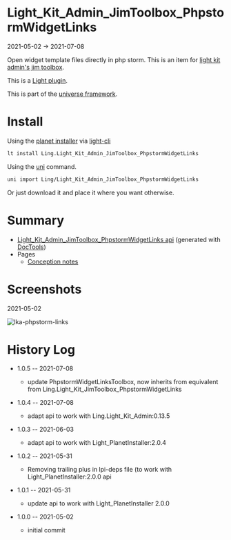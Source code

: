 Light_Kit_Admin_JimToolbox_PhpstormWidgetLinks
===========
2021-05-02 -> 2021-07-08


Open widget template files directly in php storm.
This is an item for [light kit admin's jim toolbox](https://github.com/lingtalfi/Light_Kit_Admin/blob/master/doc/pages/lka-jim-toolbox.md).


This is a [Light plugin](https://github.com/lingtalfi/Light/blob/master/doc/pages/plugin.md).

This is part of the [universe framework](https://github.com/karayabin/universe-snapshot).


Install
==========

Using the [planet installer](https://github.com/lingtalfi/Light_PlanetInstaller) via [light-cli](https://github.com/lingtalfi/Light_Cli)
```bash
lt install Ling.Light_Kit_Admin_JimToolbox_PhpstormWidgetLinks
```

Using the [uni](https://github.com/lingtalfi/universe-naive-importer) command.
```bash
uni import Ling/Light_Kit_Admin_JimToolbox_PhpstormWidgetLinks
```

Or just download it and place it where you want otherwise.






Summary
===========
- [Light_Kit_Admin_JimToolbox_PhpstormWidgetLinks api](https://github.com/lingtalfi/Light_Kit_Admin_JimToolbox_PhpstormWidgetLinks/blob/master/doc/api/Ling/Light_Kit_Admin_JimToolbox_PhpstormWidgetLinks.md) (generated with [DocTools](https://github.com/lingtalfi/DocTools))
- Pages
  - [Conception notes](https://github.com/lingtalfi/Light_Kit_Admin_JimToolbox_PhpstormWidgetLinks/blob/master/doc/pages/conception-notes.md)




Screenshots
========
2021-05-02


![lka-phpstorm-links](https://lingtalfi.com/img/universe/Light_Kit_Admin_JimToolbox_PhpstormWidgetLinks/lka-phpstorm-links.png)







History Log
=============

- 1.0.5 -- 2021-07-08

    - update PhpstormWidgetLinksToolbox, now inherits from equivalent from Ling.Light_Kit_JimToolbox_PhpstormWidgetLinks
  
- 1.0.4 -- 2021-07-08

    - adapt api to work with Ling.Light_Kit_Admin:0.13.5
  
- 1.0.3 -- 2021-06-03

    - adapt api to work with Light_PlanetInstaller:2.0.4
  
- 1.0.2 -- 2021-05-31

    - Removing trailing plus in lpi-deps file (to work with Light_PlanetInstaller:2.0.0 api

- 1.0.1 -- 2021-05-31

    - update api to work with Light_PlanetInstaller 2.0.0
  
- 1.0.0 -- 2021-05-02

    - initial commit